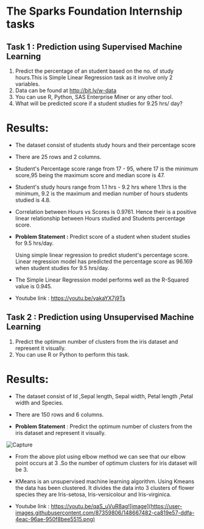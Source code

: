 # The Sparks Foundation Internship tasks
## Task 1 : Prediction using Supervised Machine Learning

1. Predict the percentage of an student based on the no. of study hours.This is Simple Linear Regression task as it involve only 2 variables.
2. Data can be found at http://bit.ly/w-data
3. You can use R, Python, SAS Enterprise Miner or any other tool.
4. What will be predicted score if a student studies for 9.25 hrs/ day?

# Results: 
* The dataset consist of students study hours and their percentage score
*   There are 25 rows and 2 columns.
*   Student's Percentage score range from 17 - 95, where 17 is the minimum score,95 being the maximum score and median score is 47.
*   Student's study hours range from 1.1 hrs - 9.2 hrs where 1.1hrs is the minimum, 9.2 is the maximum and median number of hours students studied is 4.8.
*   Correlation between Hours vs Scores is 0.9761. Hence their is a positive linear relationship between Hours studied and Students percentage score.
*   **Problem Statement :**  Predict score of a student when student studies for 9.5 hrs/day. 
    
    Using simple linear regression to predict student's percentage score. Linear regression model has predicted the percentage score as 96.169 when student studies for 9.5             hrs/day.
*  The Simple Linear Regression model performs well as the R-Squared value is 0.945. 

*  Youtube link : https://youtu.be/vakaYX7j9Ts

## Task 2 :  Prediction using Unsupervised Machine Learning

1. Predict the optimum number of clusters from the iris dataset and represent it visually.
2. You can use R or Python to perform this task.

# Results: 
* The dataset consist of Id ,Sepal length, Sepal width, Petal length ,Petal width and Species.

* There are 150 rows and 6 columns.

* **Problem Statement** : Predict the optimum number of clusters from the iris dataset and represent it visually. 

![Capture](https://user-images.githubusercontent.com/87359806/148569270-7ab885e4-bf04-4a70-ba52-59b98bc4b61e.PNG)


* From the above plot using elbow method we can see that our elbow point occurs at 3 .So the number of optimum clusters for iris dataset will be 3.

* KMeans is an unsupervised machine learning algorithm. Using Kmeans the data has been clustered. It divides the data into 3 clusters of flower species they are Iris-setosa, Iris-versicolour and Iris-virginica.
* Youtube link : https://youtu.be/qaS_uVuR8ag![image](https://user-images.githubusercontent.com/87359806/148667482-ca819e57-ddfa-4eac-96ae-950f8bee5515.png)


